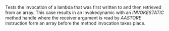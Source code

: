 [//]: # (MAIN: id.Class)
Tests the invocation of a lambda that was first written to and then retrieved from an array. This 
case results in an invokedynamic with an *INVOKESTATIC* method handle where the receiver argument
is read by *AASTORE* instruction form an array before the method invocation takes place.
